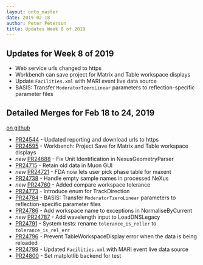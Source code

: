 ```yaml
---
layout: onto_master
date: 2019-02-18
author: Peter Peterson
title: Updates Week 8 of 2019
---
```

Updates for Week 8 of 2019
--------------------------
* Web service urls changed to https
* Workbench can save project for Matrix and Table workspace displays
* Update `Facilities.xml` with MARI event live data source
* BASIS: Transfer `ModeratorTzeroLinear` parameters to reflection-specific parameter files

Detailed Merges for Feb 18 to 24, 2019
--------------------------------------
[on github](https://github.com/mantidproject/mantid/pulls?q=is%3Apr+merged%3A2019-02-19..2019-02-24)

* [PR24544](https://github.com/mantidproject/mantid/pull/24544) - Updated reporting and download urls to https
* [PR24595](https://github.com/mantidproject/mantid/pull/24595) - Workbench: Project Save for Matrix and Table workspace displays
* *new* [PR24688](https://github.com/mantidproject/mantid/pull/24688) - Fix Unit Identification in NexusGeometryParser
* [PR24715](https://github.com/mantidproject/mantid/pull/24715) - Retain old data in Muon GUI
* *new* [PR24721](https://github.com/mantidproject/mantid/pull/24721) - FDA now lets user pick phase table for maxent
* [PR24738](https://github.com/mantidproject/mantid/pull/24738) - Handle empty sample names in processed NeXus
* *new* [PR24760](https://github.com/mantidproject/mantid/pull/24760) - Added compare workspace tolerance
* [PR24773](https://github.com/mantidproject/mantid/pull/24773) - Introduce enum for TrackDirection
* [PR24784](https://github.com/mantidproject/mantid/pull/24784) - BASIS: Transfer `ModeratorTzeroLinear` parameters to reflection-specific parameter files
* [PR24786](https://github.com/mantidproject/mantid/pull/24786) - Add workspace name to exceptions in NormaliseByCurrent
* *new* [PR24787](https://github.com/mantidproject/mantid/pull/24787) - Add wavelength input to LoadDNSLegacy
* [PR24791](https://github.com/mantidproject/mantid/pull/24791) - System tests: rename `tolerance_is_reller` to `tolerance_is_rel_err`
* [PR24796](https://github.com/mantidproject/mantid/pull/24796) - Prevent TableWorkspaceDisplay error when the data is being reloaded
* [PR24799](https://github.com/mantidproject/mantid/pull/24799) - Updated `Facilities.xml` with MARI event live data source
* [PR24800](https://github.com/mantidproject/mantid/pull/24800) - Set matplotlib backend for test
